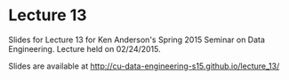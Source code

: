 # Lecture 13

Slides for Lecture 13 for Ken Anderson's Spring 2015 Seminar on Data
Engineering. Lecture held on 02/24/2015.

Slides are available at
http://cu-data-engineering-s15.github.io/lecture_13/
